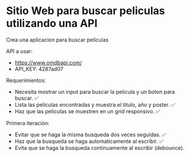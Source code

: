 # Sitio Web para buscar peliculas utilizando una API

Crea una aplicacion para buscar películas

API a usar:

- https://www.omdbapi.com/
- API_KEY: 4287ad07

Requerimientos:

- Necesita mostrar un input para buscar la pelicula y un boton para buscar. ✅
- Lista las peliculas encontradas y muestra el titulo, año y poster. ✅
- Haz que las peliculas se muestren en un grid responsivo. ✅

Primera iteración:

- Evitar que se haga la misma busqueda dos veces seguidas. ✅
- Haz que la busqueda se haga automaticamente al escribir. ✅
- Evita que se haga la busqueda continuamente al escribir (debounce).

